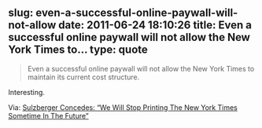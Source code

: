 slug: even-a-successful-online-paywall-will-not-allow
date: 2011-06-24 18:10:26
title: Even a successful online paywall will not allow the New York Times to...
type: quote
---

> Even a successful online paywall will not allow the New York Times to maintain its current cost structure.

Interesting.

 Via: [Sulzberger Concedes: “We Will Stop Printing The New York Times Sometime In The Future”](http://www.businessinsider.com/sulzberger-we-will-stop-printing-the-new-york-times-2010-9)
